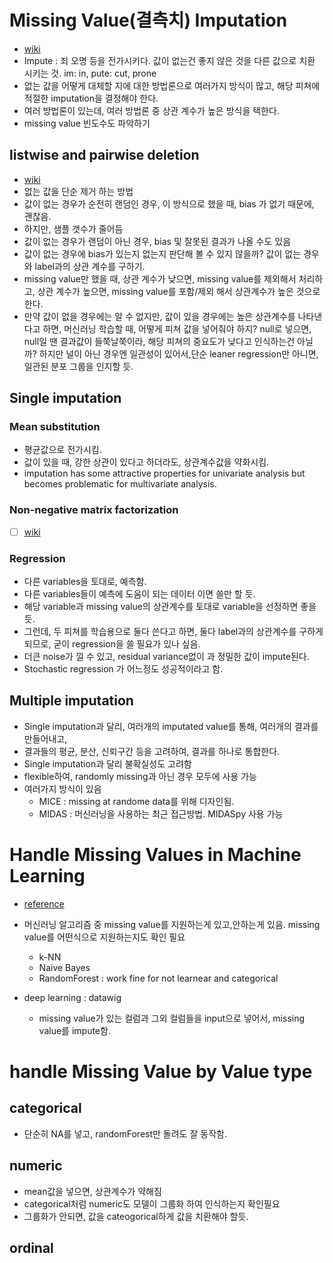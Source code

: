 # Missing Value(결측치) Imputation
- [wiki](https://en.wikipedia.org/wiki/Imputation_(statistics))
- Impute : 죄 오명 등을 전가시키다. 값이 없는건 좋지 않은 것을 다른 값으로 치환 시키는 것. im: in, pute: cut, prone
- 없는 값을 어떻게 대체할 지에 대한 방법론으로 여러가지 방식이 많고, 해당 피쳐에 적절한 imputation을 결정해야 한다.
- 여러 방법론이 있는데, 여러 방법론 중 상관 계수가 높은 방식을 택한다.
- missing value 빈도수도 파악하기

## listwise and pairwise deletion
- [wiki](https://account.jetbrains.com/oauth2/signin?login_challenge=e28f2434a6b24ac5a561ee517436821b)
- 없는 값을 단순 제거 하는 방법
- 값이 없는 경우가 순전히 랜덤인 경우, 이 방식으로 했을 때, bias 가 없기 때문에, 괜찮음.
- 하지만, 샘플 갯수가 줄어듬
- 값이 없는 경우가 랜덤이 아닌 경우, bias 및 잘못된 결과가 나올 수도 있음
- 값이 없는 경우에 bias가 있는지 없는지 판단해 볼 수 있지 않을까? 값이 없는 경우와 label과의 상관 계수를 구하기.
- missing value만 했을 때, 상관 계수가 낮으면, missing value를 제외해서 처리하고, 상관 계수가 높으면, missing value를 포함/제외 해서 상관계수가 높은 것으로 한다.
- 만약 값이 없을 경우에는 알 수 없지만, 값이 있을 경우에는 높은 상관계수를 나타낸다고 하면, 머신러닝 학습할 때, 어떻게 피쳐 값을 넣어줘야 하지? null로 넣으면, null일 땐 결과값이 들쭉날쭉이라, 해당 피쳐의 중요도가 낮다고 인식하는건 아닐까? 하지만 널이 아닌 경우엔 일관성이 있어서,단순 leaner regression만 아니면, 일관된 분포 그룹을 인지할 듯.

## Single imputation
### Mean substitution
- 평균값으로 전가시킴.
- 값이 있을 때, 강한 상관이 있다고 하더라도, 상관계수값을 약화시킴.
- imputation has some attractive properties for univariate analysis but becomes problematic for multivariate analysis.

### Non-negative matrix factorization
- [ ] [wiki](https://en.wikipedia.org/wiki/Non-negative_matrix_factorization)

### Regression
- 다른 variables을 토대로, 예측함.
- 다른 variables들이 예측에 도움이 되는 데이터 이면 쓸만 할 듯.
- 해당 variable과 missing value의 상관계수를 토대로 variable을 선정하면 좋을듯.
- 그런데, 두 피쳐를 학습용으로 둘다 쓴다고 하면, 둘다 label과의 상관계수를 구하게 되므로, 굳이 regression을 쓸 필요가 있나 싶음.
- 더큰 noise가 낄 수 있고, residual variance없이 과 정밀한 값이 impute된다.
- Stochastic regression 가 어느정도 성공적이라고 함.

## Multiple imputation
- Single imputation과 달리, 여러개의 imputated value를 통해, 여러개의 결과를 만들어내고,
- 결과들의 평균, 분산, 신뢰구간 등을 고려하여, 결과를 하나로 통합한다.
- Single imputation과 달리 불확실성도 고려함
- flexible하여, randomly missing과 아닌 경우 모두에 사용 가능
- 여러가지 방식이 있음
    - MICE : missing at randome data를 위해 디자인됨.
    - MIDAS : 머신러닝을 사용하는 최근 접근방법. MIDASpy 사용 가능

# Handle Missing Values in Machine Learning
- [reference](https://towardsdatascience.com/7-ways-to-handle-missing-values-in-machine-learning-1a6326adf79e)

- 머신러닝 알고리즘 중 missing value를 지원하는게 있고,안하는게 있음. missing value를 어떤식으로 지원하는지도 확인 필요
    - k-NN
    - Naive Bayes
    - RandomForest : work fine for not learnear and categorical
- deep learning : datawig
    - missing value가 있는 컬럼과 그외 컬럼들을 input으로 넣어서, missing value를 impute함.
    

# handle Missing Value by Value type
## categorical
- 단순히 NA를 넣고, randomForest만 돌려도 잘 동작함.
## numeric
- mean값을 넣으면, 상관계수가 약해짐
- categorical처럼 numeric도 모델이 그룹화 하여 인식하는지 확인필요
- 그룹화가 안되면, 값을 cateogorical하게 값을 치환해야 할듯.

## ordinal